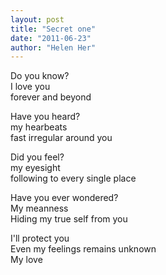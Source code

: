 ```yaml
---
layout: post
title: "Secret one"
date: "2011-06-23"
author: "Helen Her"
---
```

Do you know?  
I love you  
forever and beyond  

Have you heard?  
my hearbeats  
fast irregular around you  

Did you feel?  
my eyesight  
following to every single place  

Have you ever wondered?  
My meanness  
Hiding my true self from you  

I'll protect you  
Even my feelings remains unknown  
My love
